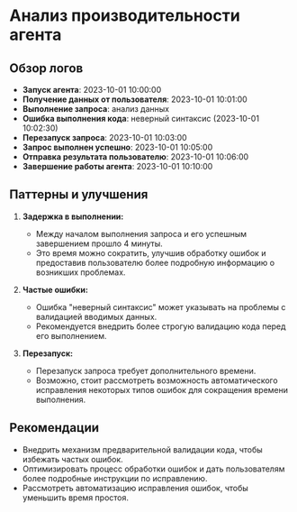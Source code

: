 # Анализ производительности агента

## Обзор логов
- **Запуск агента**: 2023-10-01 10:00:00  
- **Получение данных от пользователя**: 2023-10-01 10:01:00  
- **Выполнение запроса**: анализ данных  
- **Ошибка выполнения кода**: неверный синтаксис (2023-10-01 10:02:30)  
- **Перезапуск запроса**: 2023-10-01 10:03:00  
- **Запрос выполнен успешно**: 2023-10-01 10:05:00  
- **Отправка результата пользователю**: 2023-10-01 10:06:00  
- **Завершение работы агента**: 2023-10-01 10:10:00  

## Паттерны и улучшения
1. **Задержка в выполнении:**
   - Между началом выполнения запроса и его успешным завершением прошло 4 минуты.  
   - Это время можно сократить, улучшив обработку ошибок и предоставив пользователю более подробную информацию о возникших проблемах.

2. **Частые ошибки:**
   - Ошибка "неверный синтаксис" может указывать на проблемы с валидацией вводимых данных.  
   - Рекомендуется внедрить более строгую валидацию кода перед его выполнением.

3. **Перезапуск:**
   - Перезапуск запроса требует дополнительного времени.  
   - Возможно, стоит рассмотреть возможность автоматического исправления некоторых типов ошибок для сокращения времени выполнения.

## Рекомендации
- Внедрить механизм предварительной валидации кода, чтобы избежать частых ошибок.
- Оптимизировать процесс обработки ошибок и дать пользователям более подробные инструкции по исправлению.
- Рассмотреть автоматизацию исправления ошибок, чтобы уменьшить время простоя.